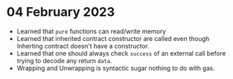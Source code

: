 # 04 February 2023

-   Learned that `pure` functions can read/write memory
-   Learned that inherited contract constructor are called even though Inherting contract doesn't have a constructor.
-   Learned that one should always check `success` of an external call before trying to decode any return `data`.
-   Wrapping and Unwrapping is syntactic sugar nothing to do with gas.
